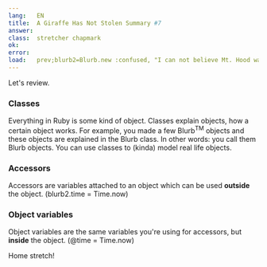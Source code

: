 ```yaml
---
lang:   EN
title:  A Giraffe Has Not Stolen Summary #7
answer: 
class:  stretcher chapmark
ok:     
error:  
load:   prev;blurb2=Blurb.new :confused, "I can not believe Mt. Hood was stolen!"
---
```


Let's review.

### Classes
Everything in Ruby is some kind of object. Classes explain objects, how a certain object works.
For example, you made a few Blurb<sup>TM</sup> objects and these objects are explained in the Blurb
class.
In other words: you call them Blurb objects.
You can use classes to (kinda) model real life objects.

### Accessors
Accessors are variables attached to an object which can be used __outside__ the object.
(blurb2.time = Time.now)

### Object variables
Object variables are the same variables you're using for accessors, but __inside__ the object.
(@time = Time.now)


<div class="foxes">Home stretch!</div>